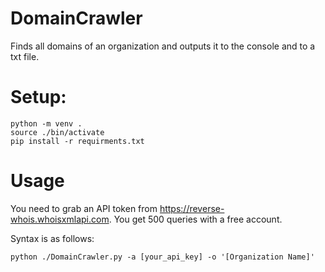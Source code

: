 # DomainCrawler
Finds all domains of an organization and outputs it to the console and to a txt file.

# Setup:
````
python -m venv .
source ./bin/activate
pip install -r requirments.txt
````
# Usage
You need to grab an API token from https://reverse-whois.whoisxmlapi.com.
You get 500 queries with a free account.

Syntax is as follows:
````
python ./DomainCrawler.py -a [your_api_key] -o '[Organization Name]'

